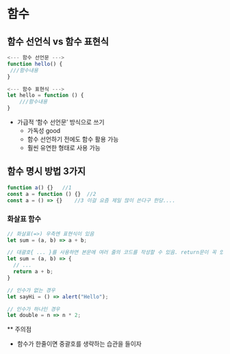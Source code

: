 # 함수


## 함수 선언식 vs 함수 표현식

```jsx
<--- 함수 선언문 --->
function hello() {
 ///함수내용
} 

<--- 함수 표현식 --->
let hello = function () {
	///함수내용
} 
```

- 가급적 ‘함수 선언문’ 방식으로 쓰기
    - 가독성 good
    - 함수 선언하기 전에도 함수 활용 가능
    - 훨씬 유연한 형태로 사용 가능


## 함수 명시 방법 3가지 

```jsx
function a() {}   //1
const a = function () {}  //2
const a = () => {}    //3 이걸 요즘 제일 많이 쓴다구 한당.... 
```

    

### 화살표 함수 

```jsx
// 화살표(=>) 우측엔 표현식이 있음
let sum = (a, b) => a + b;

// 대괄호{ ... }를 사용하면 본문에 여러 줄의 코드를 작성할 수 있음. return문이 꼭 있어야 함.
let sum = (a, b) => {
  // ...
  return a + b;
}

// 인수가 없는 경우
let sayHi = () => alert("Hello");

// 인수가 하나인 경우
let double = n => n * 2;
```

 ** 주의점 

- 함수가 한줄이면 중괄호를 생략하는 습관을 들이자